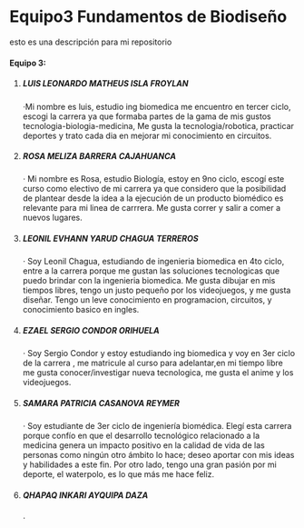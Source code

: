 # Equipo3 Fundamentos de Biodiseño
esto es una descripción para mi repositorio

<h4>Equipo 3: </h4>
<ol>
<li><h5>LUIS LEONARDO MATHEUS ISLA FROYLAN</h5></li>
  ·Mi nombre es luis, estudio ing biomedica me encuentro en tercer ciclo, escogi la carrera ya que formaba partes de la gama de mis gustos tecnologia-biologia-medicina, Me gusta la tecnologia/robotica, practicar deportes y trato cada dia en mejorar mi conocimiento en circuitos.
  
<li><h5>ROSA MELIZA BARRERA CAJAHUANCA</h5></li>
  · Mi nombre es Rosa, estudio Biología, estoy en 9no ciclo, escogí este curso como electivo de mi carrera ya que considero que la posibilidad de plantear desde la idea a la ejecución de un producto biomédico es relevante para mi linea de carrrera. Me gusta correr y salir a comer a nuevos lugares.
<li><h5>LEONIL EVHANN YARUD CHAGUA TERREROS</h5></li>
  · Soy Leonil Chagua, estudiando de ingenieria biomedica en 4to ciclo, entre a la carrera porque me gustan las soluciones tecnologicas que puedo brindar con la ingenieria biomedica. Me gusta dibujar en mis tiempos libres, tengo un justo pequeño por los videojuegos, y me gusta diseñar. Tengo un leve conocimiento en programacion, circuitos, y conocimiento basico en ingles.

<li><h5>EZAEL SERGIO CONDOR ORIHUELA</h5></li>
  · Soy Sergio Condor y estoy estudiando ing biomedica y voy en 3er ciclo de la carrera , me matricule al curso para adelantar,en mi tiempo libre me gusta conocer/investigar nueva tecnologica, me gusta el anime y los videojuegos.
<li><h5>SAMARA PATRICIA CASANOVA REYMER</h5></li>
  · Soy estudiante de 3er ciclo de ingeniería biomédica. Elegí esta carrera porque confío en que el desarrollo tecnológico relacionado a la medicina genera un impacto positivo en la calidad de vida de las personas como ningún otro ámbito lo hace; deseo aportar con mis ideas y habilidades a este fin. Por otro lado, tengo una gran pasión por mi deporte, el waterpolo, es lo que más me hace feliz.
<li><h5>QHAPAQ INKARI AYQUIPA DAZA</h5></li>
  ·
</ol>
